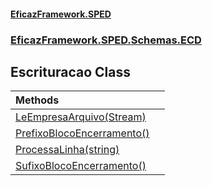 #### [EficazFramework.SPED](EficazFrameworkSPED.md 'EficazFramework SPED')
### [EficazFramework.SPED.Schemas.ECD](EficazFramework.SPED.Schemas.ECD.md 'EficazFramework.SPED.Schemas.ECD')

## Escrituracao Class

| Methods | |
| :--- | :--- |
| [LeEmpresaArquivo(Stream)](EficazFramework.SPED.Schemas.ECD/Escrituracao/LeEmpresaArquivo(Stream).md 'EficazFramework.SPED.Schemas.ECD.Escrituracao.LeEmpresaArquivo(System.IO.Stream)') | |
| [PrefixoBlocoEncerramento()](EficazFramework.SPED.Schemas.ECD/Escrituracao/PrefixoBlocoEncerramento().md 'EficazFramework.SPED.Schemas.ECD.Escrituracao.PrefixoBlocoEncerramento()') | |
| [ProcessaLinha(string)](EficazFramework.SPED.Schemas.ECD/Escrituracao/ProcessaLinha(string).md 'EficazFramework.SPED.Schemas.ECD.Escrituracao.ProcessaLinha(string)') | |
| [SufixoBlocoEncerramento()](EficazFramework.SPED.Schemas.ECD/Escrituracao/SufixoBlocoEncerramento().md 'EficazFramework.SPED.Schemas.ECD.Escrituracao.SufixoBlocoEncerramento()') | |
